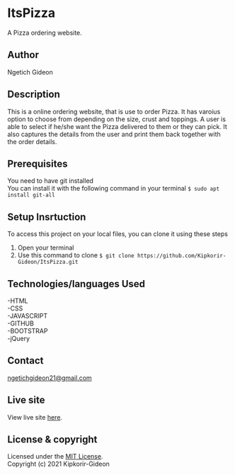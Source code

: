 # ItsPizza
A Pizza ordering website.
## Author
Ngetich Gideon

## Description
This is a online ordering website, that is use to order Pizza. It has varoius option to choose from depending on the size, crust and toppings. A user is able to select 
if he/she want the Pizza delivered to them or they can pick. It also captures the details from the user and print them back together with the order details.

## Prerequisites
You need to have git installed<br />
You can install it with the following command in your terminal
`$ sudo apt install git-all`

## Setup Insrtuction
To access this project on your local files, you can clone it using these steps
1. Open your terminal
1. Use this command to clone `$ git clone https://github.com/Kipkorir-Gideon/ItsPizza.git`

## Technologies/languages Used
-HTML<br/>
-CSS<br/>
-JAVASCRIPT<br/>
-GITHUB<br/>
-BOOTSTRAP<br/>
-jQuery

## Contact
ngetichgideon21@gmail.com

## Live site
View live site [here](https://kipkorir-gideon.github.io/ItsPizza/).

## License & copyright
Licensed under the [MIT License](LICENSE).<br />
Copyright (c) 2021 Kipkorir-Gideon
